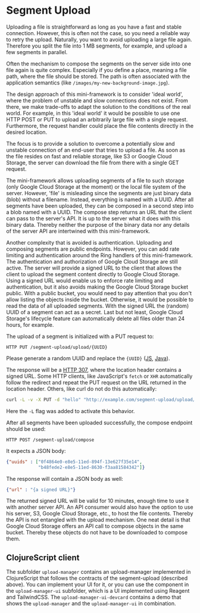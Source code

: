 # Segment Upload

Uploading a file is straightforward as long as you have a fast and stable
connection. However, this is often not the case, so you need a reliable way
to retry the upload. Naturally, you want to avoid uploading a large file again.
Therefore you split the file into 1 MB segments, for example, and upload a few
segments in parallel.

Often the mechanism to compose the segments on the server side into one file
again is quite complex. Especially if you define a place, meaning a file path,
where the file should be stored. The path is often associated with the application semantics (like `/images/my-new-background-image.jpg`).

The design approach of this mini-framework is to consider 'ideal world', where
the problem of unstable and slow connections does not exist. From there, we make
trade-offs to adapt the solution to the conditions of the real world. For example, in this
'ideal world' it would be possible to use one HTTP POST or PUT to upload an
arbitrarily large file with a single request. Furthermore, the request handler could place the
file contents directly in the desired location.

The focus is to provide a solution to overcome a potentially slow and unstable
connection of an end-user that tries to upload a file. As soon as the file resides on fast and reliable storage, like S3 or Google Cloud Storage, the
server can download the file from there with a single GET request.

The mini-framework allows uploading segments of a file to such storage (only
Google Cloud Storage at the moment) or the local file system of the server.
However, 'file' is misleading since the segments are just binary
data (blob) without a filename. Instead, everything is named with a UUID. After
all segments have been uploaded, they can be composed in a second step into a blob
named with a UUID. The compose step returns an URL that the client
can pass to the server's API. It is up to the server what it does with this
binary data. Thereby neither the purpose of the binary data nor any details of
the server API are intertwined with this mini-framework.

Another complexity that is avoided is authentication. Uploading and composing
segments are public endpoints. However, you can add rate limiting and
authentication around the Ring handlers of this mini-framework. The
authentication and authorization of Google Cloud Storage are still active. The
server will provide a signed URL to the client that allows the client to upload
the segment content directly to Google Cloud Storage. Using a signed URL would
enable us to enforce rate limiting and authentication, but it also avoids making the
Google Cloud Storage bucket public. With a public bucket, you would need to pay
attention that you don't allow listing the objects inside the bucket. Otherwise,
it would be possible to read the data of all uploaded segments. With the signed
URL the (random) UUID of a segment can act as a secret. Last but not least,
Google Cloud Storage's lifecycle feature can automatically delete all
files older than 24 hours, for example.

The upload of a segment is initialized with a PUT request to:

```
HTTP PUT /segment-upload/upload/{UUID}
```

Please generate a random UUID and replace the `{UUID}`
([JS](https://developer.mozilla.org/en-US/docs/Web/API/Crypto/randomUUID),
[Java](https://docs.oracle.com/javase/8/docs/api/java/util/UUID.html#randomUUID--)).

The response will be a [HTTP
307](https://developer.mozilla.org/en-US/docs/Web/HTTP/Status/307), where the
location header contains a signed URL. Some HTTP clients, like JavaScript's
`fetch` or `XHR` automatically follow the redirect and repeat the PUT request on
the URL returned in the location header. Others, like curl do not do this
automatically:

``` sh
curl -L -v -X PUT -d "hello" "http://example.com/segment-upload/upload/`uuid`"
```

Here the `-L` flag was added to activate this behavior.

After all segments have been uploaded successfully, the compose endpoint should
be used:

```
HTTP POST /segment-upload/compose
```

It expects a JSON body:

```json
{"uuids" : ["0f4864e0-e8e5-11ed-894f-13e627f35e14",
            "b48fede2-e8e5-11ed-8630-f3aa81584342"]}
```

The response will contain a JSON body as well:

```json
{"url" : "{a signed URL}"}
```

The returned signed URL will be valid for 10 minutes, enough time to use it with another server API. An API consumer would also have the
option to use his server, S3, Google Cloud Storage, etc., to host the file
contents. Thereby the API is not entangled with the upload mechanism. One neat
detail is that Google Cloud Storage offers an API call to compose objects in the
same bucket. Thereby these objects do not have to be downloaded to compose them.

## ClojureScript client

The subfolder `upload-manager` contains an upload-manager implemented in
ClojureScript that follows the contracts of the segment-upload (described
above). You can implement your UI for it, or you can use the component in the
`upload-manager-ui` subfolder, which is a UI implemented using Reagent and
TailwindCSS. The `upload-manager-ui-devcard` contains a demo that shows the
`upload-manager` and the `upload-manager-ui` in combination.
